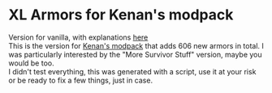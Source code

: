 # XL Armors for Kenan's modpack
Version for vanilla, with explanations [here](https://github.com/leoCottret/cbn-leocottret-mods/edit/main/MODS/XL_ARMORS_BRIGHT_NIGHT/)    
This is the version for [Kenan's modpack](https://github.com/Kenan2000/BrightNights-Structured-Kenan-Modpack) that adds 606 new armors in total.
I was particularly interested by the "More Survivor Stuff" version, maybe you would be too.  
I didn't test everything, this was generated with a script, use it at your risk or be ready to fix a few things, just in case. 
